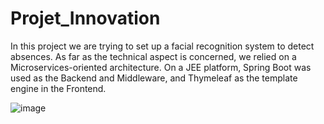 # Projet_Innovation

In this project we are trying to set up a facial recognition system to detect absences.
As far as the technical aspect is concerned, we relied on a Microservices-oriented architecture. On a JEE platform,
Spring Boot was used as the Backend and Middleware, and Thymeleaf as the template engine in the Frontend.

![image](https://user-images.githubusercontent.com/74269857/174127850-29b2e9d6-8667-4b74-85f5-e3925b42537f.png)
